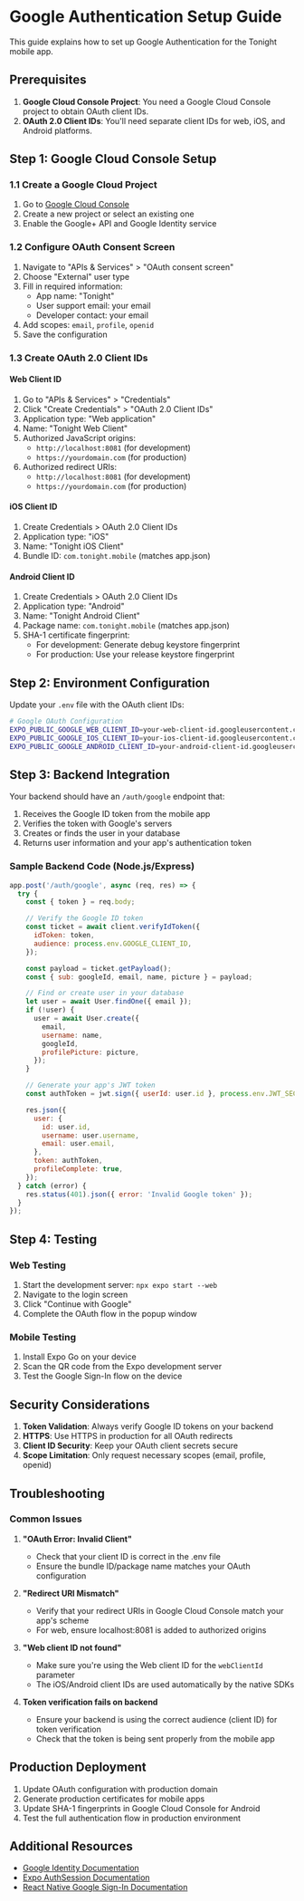# Google Authentication Setup Guide

This guide explains how to set up Google Authentication for the Tonight mobile app.

## Prerequisites

1. **Google Cloud Console Project**: You need a Google Cloud Console project to obtain OAuth client IDs.
2. **OAuth 2.0 Client IDs**: You'll need separate client IDs for web, iOS, and Android platforms.

## Step 1: Google Cloud Console Setup

### 1.1 Create a Google Cloud Project

1. Go to [Google Cloud Console](https://console.cloud.google.com/)
2. Create a new project or select an existing one
3. Enable the Google+ API and Google Identity service

### 1.2 Configure OAuth Consent Screen

1. Navigate to "APIs & Services" > "OAuth consent screen"
2. Choose "External" user type
3. Fill in required information:
   - App name: "Tonight"
   - User support email: your email
   - Developer contact: your email
4. Add scopes: `email`, `profile`, `openid`
5. Save the configuration

### 1.3 Create OAuth 2.0 Client IDs

#### Web Client ID

1. Go to "APIs & Services" > "Credentials"
2. Click "Create Credentials" > "OAuth 2.0 Client IDs"
3. Application type: "Web application"
4. Name: "Tonight Web Client"
5. Authorized JavaScript origins:
   - `http://localhost:8081` (for development)
   - `https://yourdomain.com` (for production)
6. Authorized redirect URIs:
   - `http://localhost:8081` (for development)
   - `https://yourdomain.com` (for production)

#### iOS Client ID

1. Create Credentials > OAuth 2.0 Client IDs
2. Application type: "iOS"
3. Name: "Tonight iOS Client"
4. Bundle ID: `com.tonight.mobile` (matches app.json)

#### Android Client ID

1. Create Credentials > OAuth 2.0 Client IDs
2. Application type: "Android"
3. Name: "Tonight Android Client"
4. Package name: `com.tonight.mobile` (matches app.json)
5. SHA-1 certificate fingerprint:
   - For development: Generate debug keystore fingerprint
   - For production: Use your release keystore fingerprint

## Step 2: Environment Configuration

Update your `.env` file with the OAuth client IDs:

```bash
# Google OAuth Configuration
EXPO_PUBLIC_GOOGLE_WEB_CLIENT_ID=your-web-client-id.googleusercontent.com
EXPO_PUBLIC_GOOGLE_IOS_CLIENT_ID=your-ios-client-id.googleusercontent.com
EXPO_PUBLIC_GOOGLE_ANDROID_CLIENT_ID=your-android-client-id.googleusercontent.com
```

## Step 3: Backend Integration

Your backend should have an `/auth/google` endpoint that:

1. Receives the Google ID token from the mobile app
2. Verifies the token with Google's servers
3. Creates or finds the user in your database
4. Returns user information and your app's authentication token

### Sample Backend Code (Node.js/Express)

```javascript
app.post('/auth/google', async (req, res) => {
  try {
    const { token } = req.body;

    // Verify the Google ID token
    const ticket = await client.verifyIdToken({
      idToken: token,
      audience: process.env.GOOGLE_CLIENT_ID,
    });

    const payload = ticket.getPayload();
    const { sub: googleId, email, name, picture } = payload;

    // Find or create user in your database
    let user = await User.findOne({ email });
    if (!user) {
      user = await User.create({
        email,
        username: name,
        googleId,
        profilePicture: picture,
      });
    }

    // Generate your app's JWT token
    const authToken = jwt.sign({ userId: user.id }, process.env.JWT_SECRET);

    res.json({
      user: {
        id: user.id,
        username: user.username,
        email: user.email,
      },
      token: authToken,
      profileComplete: true,
    });
  } catch (error) {
    res.status(401).json({ error: 'Invalid Google token' });
  }
});
```

## Step 4: Testing

### Web Testing

1. Start the development server: `npx expo start --web`
2. Navigate to the login screen
3. Click "Continue with Google"
4. Complete the OAuth flow in the popup window

### Mobile Testing

1. Install Expo Go on your device
2. Scan the QR code from the Expo development server
3. Test the Google Sign-In flow on the device

## Security Considerations

1. **Token Validation**: Always verify Google ID tokens on your backend
2. **HTTPS**: Use HTTPS in production for all OAuth redirects
3. **Client ID Security**: Keep your OAuth client secrets secure
4. **Scope Limitation**: Only request necessary scopes (email, profile, openid)

## Troubleshooting

### Common Issues

1. **"OAuth Error: Invalid Client"**

   - Check that your client ID is correct in the .env file
   - Ensure the bundle ID/package name matches your OAuth configuration

2. **"Redirect URI Mismatch"**

   - Verify that your redirect URIs in Google Cloud Console match your app's scheme
   - For web, ensure localhost:8081 is added to authorized origins

3. **"Web client ID not found"**

   - Make sure you're using the Web client ID for the `webClientId` parameter
   - The iOS/Android client IDs are used automatically by the native SDKs

4. **Token verification fails on backend**
   - Ensure your backend is using the correct audience (client ID) for token verification
   - Check that the token is being sent properly from the mobile app

## Production Deployment

1. Update OAuth configuration with production domain
2. Generate production certificates for mobile apps
3. Update SHA-1 fingerprints in Google Cloud Console for Android
4. Test the full authentication flow in production environment

## Additional Resources

- [Google Identity Documentation](https://developers.google.com/identity)
- [Expo AuthSession Documentation](https://docs.expo.dev/versions/latest/sdk/auth-session/)
- [React Native Google Sign-In Documentation](https://github.com/react-native-google-signin/google-signin)
